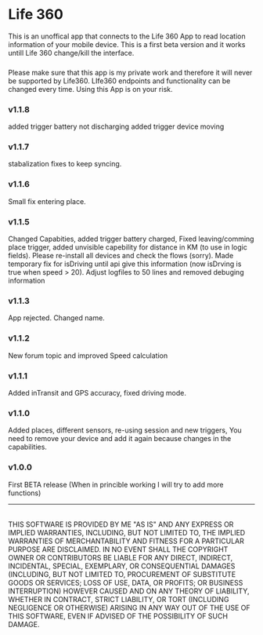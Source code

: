 # Life 360

This is an unoffical app that connects to the Life 360 App to read location information of your mobile device. This is a first beta version and it works untill Life 360 change/kill the interface.

###
Please make sure that this app is my private work and therefore it will never be supported by Life360. LIfe360 endpoints and functionality can be changed every time. Using this App is on your risk. 

### v1.1.8
added trigger battery not discharging
added trigger device moving

### v1.1.7 
stabalization fixes to keep syncing.

### v1.1.6
Small fix entering place.

### v1.1.5
Changed Capabities, added trigger battery charged, Fixed leaving/comming place trigger, added unvisible capebility for distance in KM (to use in logic fields). Please re-install all devices and check the flows (sorry). Made temporary fix for isDriving until api give this information (now isDrving is true when speed > 20).
Adjust logfiles to 50 lines and removed debuging information

### v1.1.3
App rejected. Changed name.

### v1.1.2
New forum topic and improved Speed calculation

### v1.1.1
Added inTransit and GPS accuracy, fixed driving mode. 

### v1.1.0
Added places, different sensors, re-using session and new triggers, You need to remove your device and add it again because changes in the capabilities.

### v1.0.0
First BETA release (When in princible working I will try to add more functions)


---

######
THIS SOFTWARE IS PROVIDED BY ME "AS IS" AND ANY EXPRESS OR IMPLIED WARRANTIES, INCLUDING, BUT NOT LIMITED TO, THE IMPLIED WARRANTIES OF MERCHANTABILITY AND FITNESS FOR A PARTICULAR PURPOSE ARE DISCLAIMED. IN NO EVENT SHALL THE COPYRIGHT OWNER OR CONTRIBUTORS BE LIABLE FOR ANY DIRECT, INDIRECT, INCIDENTAL, SPECIAL, EXEMPLARY, OR CONSEQUENTIAL DAMAGES (INCLUDING, BUT NOT LIMITED TO, PROCUREMENT OF SUBSTITUTE GOODS OR SERVICES; LOSS OF USE, DATA, OR PROFITS; OR BUSINESS INTERRUPTION) HOWEVER CAUSED AND ON ANY THEORY OF LIABILITY, WHETHER IN CONTRACT, STRICT LIABILITY, OR TORT (INCLUDING NEGLIGENCE OR OTHERWISE) ARISING IN ANY WAY OUT OF THE USE OF THIS SOFTWARE, EVEN IF ADVISED OF THE POSSIBILITY OF SUCH DAMAGE.
